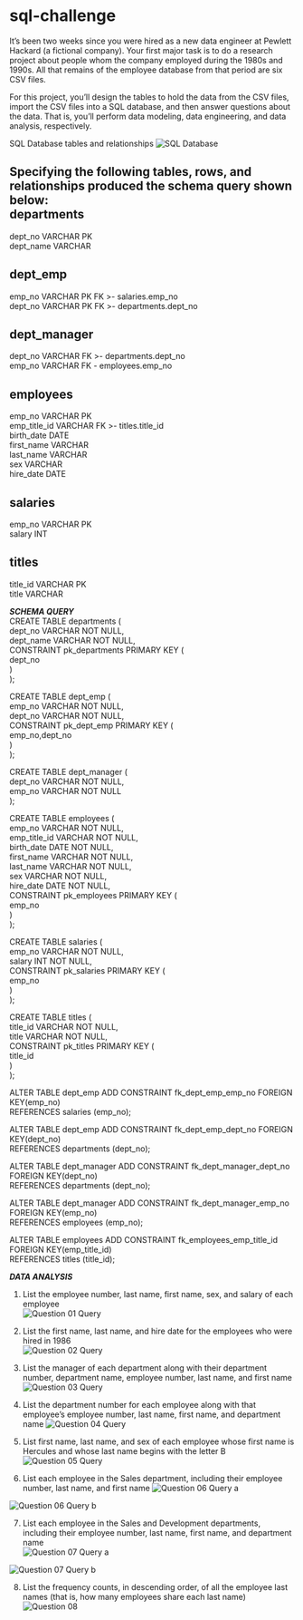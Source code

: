 # sql-challenge

It’s been two weeks since you were hired as a new data engineer at Pewlett Hackard (a fictional company). Your first major task is to do a research project about people whom the company employed during the 1980s and 1990s. All that remains of the employee database from that period are six CSV files.

For this project, you’ll design the tables to hold the data from the CSV files, import the CSV files into a SQL database, and then answer questions about the data. That is, you’ll perform data modeling, data engineering, and data analysis, respectively.

SQL Database tables and relationships
![SQL Database](https://github.com/mcjauregui/sql-challenge/blob/main/DB_Model.png)

Specifying the following tables, rows, and relationships produced the schema query shown below:  
departments
---  
dept_no VARCHAR PK  
dept_name VARCHAR

dept_emp  
---  
emp_no VARCHAR PK FK >- salaries.emp_no  
dept_no VARCHAR PK FK >- departments.dept_no  

dept_manager  
----  
dept_no VARCHAR FK >- departments.dept_no  
emp_no  VARCHAR FK - employees.emp_no  

employees  
---  
emp_no VARCHAR PK  
emp_title_id VARCHAR FK >- titles.title_id  
birth_date DATE  
first_name VARCHAR  
last_name VARCHAR  
sex VARCHAR  
hire_date DATE  

salaries  
---  
emp_no VARCHAR PK  
salary INT  

titles  
---  
title_id VARCHAR PK  
title VARCHAR  

***SCHEMA QUERY***  
CREATE TABLE departments (  
    dept_no VARCHAR   NOT NULL,  
    dept_name VARCHAR   NOT NULL,  
    CONSTRAINT pk_departments PRIMARY KEY (  
        dept_no  
     )  
);  

CREATE TABLE dept_emp (  
    emp_no VARCHAR   NOT NULL,  
    dept_no VARCHAR   NOT NULL,  
    CONSTRAINT pk_dept_emp PRIMARY KEY (  
        emp_no,dept_no  
     )  
);  

CREATE TABLE dept_manager (  
    dept_no VARCHAR   NOT NULL,  
    emp_no VARCHAR   NOT NULL  
);  

CREATE TABLE employees (  
    emp_no VARCHAR   NOT NULL,  
    emp_title_id VARCHAR   NOT NULL,  
    birth_date DATE   NOT NULL,  
    first_name VARCHAR   NOT NULL,  
    last_name VARCHAR   NOT NULL,  
    sex VARCHAR   NOT NULL,  
    hire_date DATE   NOT NULL,  
    CONSTRAINT pk_employees PRIMARY KEY (  
        emp_no  
     )  
);  

CREATE TABLE salaries (  
    emp_no VARCHAR   NOT NULL,  
    salary INT   NOT NULL,  
    CONSTRAINT pk_salaries PRIMARY KEY (  
        emp_no  
     )  
);  

CREATE TABLE titles (  
    title_id VARCHAR   NOT NULL,  
    title VARCHAR   NOT NULL,  
    CONSTRAINT pk_titles PRIMARY KEY (  
        title_id  
     )  
);  

ALTER TABLE dept_emp ADD CONSTRAINT fk_dept_emp_emp_no FOREIGN KEY(emp_no)  
REFERENCES salaries (emp_no);  

ALTER TABLE dept_emp ADD CONSTRAINT fk_dept_emp_dept_no FOREIGN KEY(dept_no)  
REFERENCES departments (dept_no);  

ALTER TABLE dept_manager ADD CONSTRAINT fk_dept_manager_dept_no FOREIGN KEY(dept_no)  
REFERENCES departments (dept_no);  

ALTER TABLE dept_manager ADD CONSTRAINT fk_dept_manager_emp_no FOREIGN KEY(emp_no)  
REFERENCES employees (emp_no);  

ALTER TABLE employees ADD CONSTRAINT fk_employees_emp_title_id FOREIGN KEY(emp_title_id)  
REFERENCES titles (title_id);  

***DATA ANALYSIS***  

1. List the employee number, last name, first name, sex, and salary of each employee   
![Question 01 Query](https://github.com/mcjauregui/sql-challenge/blob/main/Question01.png)

2. List the first name, last name, and hire date for the employees who were hired in 1986  
![Question 02 Query](https://github.com/mcjauregui/sql-challenge/blob/main/Question02.png)

3. List the manager of each department along with their department number, department name,
   employee number, last name, and first name
![Question 03 Query](https://github.com/mcjauregui/sql-challenge/blob/main/Question03.png)

4. List the department number for each employee along with that employee’s employee number,
   last name, first name, and department name
![Question 04 Query](https://github.com/mcjauregui/sql-challenge/blob/main/Question04.png)

5. List first name, last name, and sex of each employee whose first name is Hercules and
   whose last name begins with the letter B  
![Question 05 Query](https://github.com/mcjauregui/sql-challenge/blob/main/Question05.png)  

6. List each employee in the Sales department, including their employee number, last name, and first name
![Question 06 Query a](https://github.com/mcjauregui/sql-challenge/blob/main/Question06_01.png)  

![Question 06 Query b](https://github.com/mcjauregui/sql-challenge/blob/main/Question06_02.png)  

7. List each employee in the Sales and Development departments, including their employee number,
   last name, first name, and department name  
![Question 07 Query a](https://github.com/mcjauregui/sql-challenge/blob/main/Question07_01.png)

![Question 07 Query b](https://github.com/mcjauregui/sql-challenge/blob/main/Question07_02.png)

8. List the frequency counts, in descending order, of all the employee last names
   (that is, how many employees share each last name)  
![Question 08](https://github.com/mcjauregui/sql-challenge/blob/main/Question08.png)


